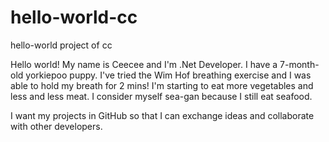 # hello-world-cc
hello-world project of cc

Hello world!
My name is Ceecee and I'm .Net Developer. I have a 7-month-old yorkiepoo puppy.
I've tried the Wim Hof breathing exercise and I was able to hold my breath for 2 mins!
I'm starting to eat more vegetables and less and less meat. 
I consider myself sea-gan because I still eat seafood.

I want my projects in GitHub 
so that I can exchange ideas and collaborate with other developers.
